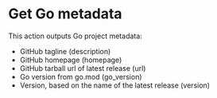 # Get Go metadata

This action outputs Go project metadata:

- GitHub tagline (description)
- GitHub homepage (homepage)
- GitHub tarball url of latest release (url)
- Go version from go.mod (go_version)
- Version, based on the name of the latest release (version)
